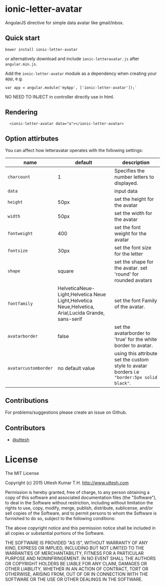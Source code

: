 # ionic-letter-avatar

AngularJS directive for simple data avatar like gmail/inbox. 

## Quick start

```
bower install ionic-letter-avatar
```


or alternatively download and include `ionic-letteravatar.js` after `angular.min.js`.

Add the `ionic-letter-avatar` module as a dependency when creating your app, e.g.

```
var app = angular.module('myApp', ['ionic-letter-avatar']);`
```

NO NEED TO INJECT in controller directly use in html.

## Rendering


```
  <ionic-letter-avatar data="a"></ionic-letter-avatar>
```

## Option attirbutes

You can affect how letteravatar operates with the following settings:

name | default | description
-----|---------|------------
`charcount` | 1 | Specifies the number letters to displayed.
`data` |  | input data
`height` | 50px | set the height for the avatar
`width` | 50px | set the width for the avatar
`fontweight` | 400 | set the font weight for the  avatar
`fontsize` | 30px | set the font size for the letter
`shape` | square  | set the shape for the avatar. set 'round' for rounded avatars
`fontfamily` | HelveticaNeue-Light,Helvetica Neue Light,Helvetica Neue,Helvetica, Arial,Lucida Grande, sans-serif | set the font Family of the avatar.
`avatarborder` | false | set the avatarborder to 'true' for the white border to avatar.
`avatarcustomborder` | no default value | using this attribute set the custom style to avatar borders i.e <code> "border:5px solid black"</code>.

## Contributions

For problems/suggestions please create an issue on Github.

## Contributors

* [@uttesh](https://twitter.com/uttesh)

# License

The MIT License

Copyright (c) 2015 Uttesh Kumar T.H. http://www.uttesh.com

Permission is hereby granted, free of charge, to any person obtaining a copy of this software and associated documentation files (the "Software"), to deal in the Software without restriction, including without limitation the rights to use, copy, modify, merge, publish, distribute, sublicense, and/or sell copies of the Software, and to permit persons to whom the Software is furnished to do so, subject to the following conditions:

The above copyright notice and this permission notice shall be included in all copies or substantial portions of the Software.

THE SOFTWARE IS PROVIDED "AS IS", WITHOUT WARRANTY OF ANY KIND, EXPRESS OR IMPLIED, INCLUDING BUT NOT LIMITED TO THE WARRANTIES OF MERCHANTABILITY, FITNESS FOR A PARTICULAR PURPOSE AND NONINFRINGEMENT. IN NO EVENT SHALL THE AUTHORS OR COPYRIGHT HOLDERS BE LIABLE FOR ANY CLAIM, DAMAGES OR OTHER LIABILITY, WHETHER IN AN ACTION OF CONTRACT, TORT OR OTHERWISE, ARISING FROM, OUT OF OR IN CONNECTION WITH THE SOFTWARE OR THE USE OR OTHER DEALINGS IN THE SOFTWARE.

